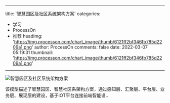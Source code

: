 
---
title: '智慧园区及社区系统架构方案'
categories: 
 - 学习
 - ProcessOn
 - 推荐
headimg: 'https://img.processon.com/chart_image/thumb/6121ff2bf346fb785d2209a1.png'
author: ProcessOn
comments: false
date: 2022-03-07 05:19:31
thumbnail: 'https://img.processon.com/chart_image/thumb/6121ff2bf346fb785d2209a1.png'
---

<div>   
<img class="thumb" alt="智慧园区及社区系统架构方案" src="https://img.processon.com/chart_image/thumb/6121ff2bf346fb785d2209a1.png" referrerpolicy="no-referrer">
<p>该模型描述了智慧园区、智慧社区系架构方案，通过感知层、汇聚层、平台层、业务层、展现层的建设，基于IOT平台连接前端智能设..</p>  
</div>
            